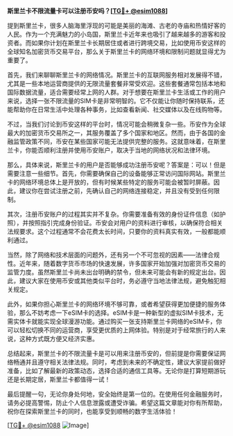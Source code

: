 **斯里兰卡不限流量卡可以注册币安吗？[[TG💪+ @esim1088](https://t.me/s/esim1088)]**

提到斯里兰卡，很多人脑海里浮现的可能是美丽的海滩、古老的寺庙和热情好客的人民。作为一个充满魅力的小岛国，斯里兰卡近年来也吸引了越来越多的游客和投资者。而如果你计划在斯里兰卡长期居住或者进行跨境交易，比如使用币安这样的全球知名加密货币交易平台，那么关于斯里兰卡的网络环境和限制问题就显得尤为重要了。

首先，我们来聊聊斯里兰卡的网络情况。斯里兰卡的互联网服务相对发展得不错，尤其是一些本地运营商提供的无限流量套餐非常受欢迎。这些套餐通常包括本地和国际数据流量，适合需要经常上网的人群。对于想要在斯里兰卡生活或工作的用户来说，选择一张不限流量的SIM卡是非常明智的。它不仅能让你随时保持联系，还能帮助你在日常生活中处理各种事务，比如查看新闻、社交媒体以及在线购物等。

不过，当我们讨论到币安这样的平台时，情况可能会稍微复杂一些。币安作为全球最大的加密货币交易所之一，其服务覆盖了多个国家和地区。然而，由于各国的金融监管政策不同，币安在某些国家可能无法提供完整的服务。这就意味着，在斯里兰卡，你能否顺利注册并使用币安账户，取决于当地的网络状况和法律环境。

那么，具体来说，斯里兰卡的用户是否能够成功注册币安呢？答案是：可以！但是需要注意一些细节。首先，你需要确保自己的设备能够正常访问国际网站。斯里兰卡的网络环境总体上是开放的，但有时候某些特定的服务可能会被暂时屏蔽。因此，建议你在尝试注册之前，先确认自己的网络连接稳定，并且没有受到任何限制。

其次，注册币安账户的过程其实并不复杂。你需要准备有效的身份证件信息（如护照），并按照指引完成身份验证。币安会对用户的资料进行审核，以确保符合相关法规要求。这个过程通常不会花费太长时间，只要你的资料真实有效，一般都能顺利通过。

当然，除了网络和技术层面的问题外，还有另一个不可忽视的因素——法律合规性。近年来，随着数字货币市场的快速发展，许多国家开始加强对加密货币交易的监管力度。虽然斯里兰卡尚未出台明确的禁令，但未来可能会有新的规定出台。因此，建议大家在使用币安或其他类似平台时，务必遵守当地法律法规，避免触犯相关规定。

此外，如果你担心斯里兰卡的网络环境不够可靠，或者希望获得更加便捷的服务体验，那么不妨考虑一下eSIM卡的选择。eSIM卡是一种新型的虚拟SIM卡技术，无需实体卡就能实现全球漫游功能。通过购买一张支持斯里兰卡网络的eSIM卡，你可以轻松切换不同的运营商，享受更优质的上网体验。特别是对于经常旅行的人来说，这种方式既方便又经济实惠。

总结起来，斯里兰卡的不限流量卡是可以用来注册币安的，但前提是你需要保证网络畅通并且遵守相关法律法规。同时，考虑到未来的不确定性，建议大家提前做好准备，比如了解最新的政策动态，选择合适的通信工具等。无论你是打算短期游玩还是长期定居，斯里兰卡都值得一试！

最后提醒一句，无论你身处何地，安全始终是第一位的。在使用任何金融服务时，请务必提高警惕，防止个人信息泄露或遭受诈骗。希望这篇文章能对你有所帮助，祝你在探索斯里兰卡的同时，也能享受到顺畅的数字生活体验！

[[TG💪+ @esim1088](https://t.me/s/esim1088) ![Image](https://i.postimg.cc/4NQfJmqS/Snipaste-2025-05-13-00-14-12.png)]